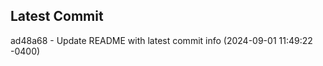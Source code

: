 
## Latest Commit
ad48a68 - Update README with latest commit info (2024-09-01 11:49:22 -0400) <Yunxi-Zhou>
